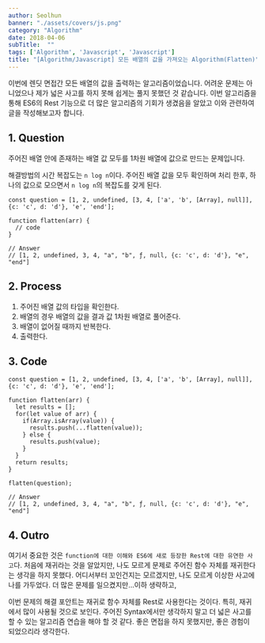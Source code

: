 ```yaml
---
author: Seolhun
banner: "./assets/covers/js.png"
category: "Algorithm"
date: 2018-04-06
subTitle:  ""
tags: ['Algorithm', 'Javascript', 'Javascript']
title: "[Algorithm/Javascript] 모든 배열의 값을 가져오는 Algorithm(Flatten)"
---
```


이번에 렌딧 면접간 모든 배열의 값을 출력하는 알고리즘이었습니다. 어려운 문제는 아니었으나 제가 넓은 사고를 하지 못해 쉽게는 풀지 못했던 것 같습니다. 이번 알고리즘을 통해 ES6의 Rest 기능으로 더 많은 알고리즘의 기회가 생겼음을 알았고 이와 관련하여 글을 작성해보고자 합니다.

## 1. Question
주어진 배열 안에 존재하는 배열 값 모두를 1차원 배열에 값으로 만드는 문제입니다.

해결방법의 시간 복잡도는 `n log n`이다. 주어진 배열 값을 모두 확인하며 처리 한후, 하나의 값으로 모으면서 `n log n`의 복잡도를 갖게 된다.

```tsx
const question = [1, 2, undefined, [3, 4, ['a', 'b', [Array], null]], {c: 'c', d: 'd'}, 'e', 'end'];

function flatten(arr) {
  // code
}

// Answer
// [1, 2, undefined, 3, 4, "a", "b", ƒ, null, {c: 'c', d: 'd'}, "e", "end"]
```

## 2. Process
1. 주어진 배열 값의 타입을 확인한다.
2. 배열의 경우 배열의 값을 결과 값 1차원 배열로 풀어준다.
3. 배열이 없어질 때까지 반복한다.
4. 출력한다.

## 3. Code
```tsx
const question = [1, 2, undefined, [3, 4, ['a', 'b', [Array], null]], {c: 'c', d: 'd'}, 'e', 'end'];

function flatten(arr) {
  let results = [];
  for(let value of arr) {
    if(Array.isArray(value)) {
      results.push(...flatten(value));
    } else {
      results.push(value);
    }
  }
  return results;
}

flatten(question);

// Answer
// [1, 2, undefined, 3, 4, "a", "b", ƒ, null, {c: 'c', d: 'd'}, "e", "end"]
```

## 4. Outro
여기서 중요한 것은 `function에 대한 이해와 ES6에 새로 등장한 Rest에 대한 유연한 사고`다. 처음에 재귀라는 것을 알았지만, 나도 모르게 문제로 주어진 함수 자체를 재귀한다는 생각을 하지 못했다. 어디서부터 꼬인건지는 모르겠지만, 나도 모르게 이상한 사고에 나를 가두었다. 더 많은 문제를 일으켰지만...이하 생략하고,

이번 문제의 해결 포안트는 재귀로 함수 자체를 Rest로 사용한다는 것이다. 특히, 재귀에서 많이 사용될 것으로 보인다. 주어진 Syntax에서만 생각하지 말고 더 넓은 사고를 할 수 있는 알고리즘 연습을 해야 할 것 같다. 좋은 면접을 하지 못했지만, 좋은 경험이 되었으리라 생각한다.
